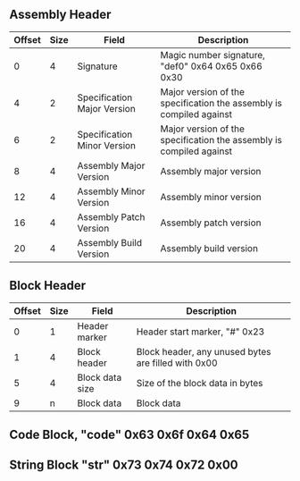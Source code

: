 ## Assembly Header

Offset  | Size  | Field                         | Description
---     | ---   | ---                           | ---
0       | 4     | Signature                     | Magic number signature, "def0" 0x64 0x65 0x66 0x30
4       | 2     | Specification Major Version   | Major version of the specification the assembly is compiled against
6       | 2     | Specification Minor Version   | Major version of the specification the assembly is compiled against
8       | 4     | Assembly Major Version        | Assembly major version
12      | 4     | Assembly Minor Version        | Assembly minor version
16      | 4     | Assembly Patch Version        | Assembly patch version
20      | 4     | Assembly Build Version        | Assembly build version

## Block Header

Offset  | Size  | Field           | Description
---     | ---   | ---             | ---
0       | 1     | Header marker   | Header start marker, "#" 0x23
1       | 4     | Block header    | Block header, any unused bytes are filled with 0x00
5       | 4     | Block data size | Size of the block data in bytes
9       | n     | Block data      | Block data

## Code Block, "code" 0x63 0x6f 0x64 0x65

## String Block "str" 0x73 0x74 0x72 0x00
